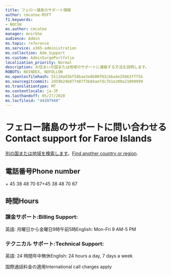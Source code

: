 ```yaml
---
title: フェロー諸島のサポート情報
author: cmcatee-MSFT
f1.keywords:
- NOCSH
ms.author: cmcatee
manager: mnirkhe
audience: Admin
ms.topic: reference
ms.service: o365-administration
ms.collection: Adm_Support
ms.custom: AdminSurgePortfolio
localization_priority: Normal
description: お住まいの国または地域のサポートに連絡する方法を説明します。
ROBOTS: NOINDEX, NOFOLLOW
ms.openlocfilehash: 55134a93bf58bae3e8b00f03cbba4e25663fff5b
ms.sourcegitcommit: 2d59b24b877487f3b84aefdc7b1e200a21009999
ms.translationtype: MT
ms.contentlocale: ja-JP
ms.lasthandoff: 05/27/2020
ms.locfileid: "44397948"
---
```

# <a name="contact-support-for-faroe-islands"></a><span data-ttu-id="bf878-103">フェロー諸島のサポートに問い合わせる</span><span class="sxs-lookup"><span data-stu-id="bf878-103">Contact support for Faroe Islands</span></span>

<span data-ttu-id="bf878-104">[別の国または地域を検索します](../contact-support-for-business-products.md)。</span><span class="sxs-lookup"><span data-stu-id="bf878-104">[Find another country or region](../contact-support-for-business-products.md).</span></span>

## <a name="phone-number"></a><span data-ttu-id="bf878-105">電話番号</span><span class="sxs-lookup"><span data-stu-id="bf878-105">Phone number</span></span>
<span data-ttu-id="bf878-106">+ 45 38 48 70 67</span><span class="sxs-lookup"><span data-stu-id="bf878-106">+45 38 48 70 67</span></span>

## <a name="hours"></a><span data-ttu-id="bf878-107">時間</span><span class="sxs-lookup"><span data-stu-id="bf878-107">Hours</span></span>
### <a name="billing-support"></a><span data-ttu-id="bf878-108">課金サポート:</span><span class="sxs-lookup"><span data-stu-id="bf878-108">Billing Support:</span></span>

<span data-ttu-id="bf878-109">英語: 月曜日から金曜日9時午前5時</span><span class="sxs-lookup"><span data-stu-id="bf878-109">English: Mon-Fri 9 AM-5 PM</span></span>

### <a name="technical-support"></a><span data-ttu-id="bf878-110">テクニカル サポート:</span><span class="sxs-lookup"><span data-stu-id="bf878-110">Technical Support:</span></span>

<span data-ttu-id="bf878-111">英語: 24 時間年中無休</span><span class="sxs-lookup"><span data-stu-id="bf878-111">English: 24 hours a day, 7 days a week</span></span>

<span data-ttu-id="bf878-112">国際通話料金の適用</span><span class="sxs-lookup"><span data-stu-id="bf878-112">International call charges apply</span></span>
